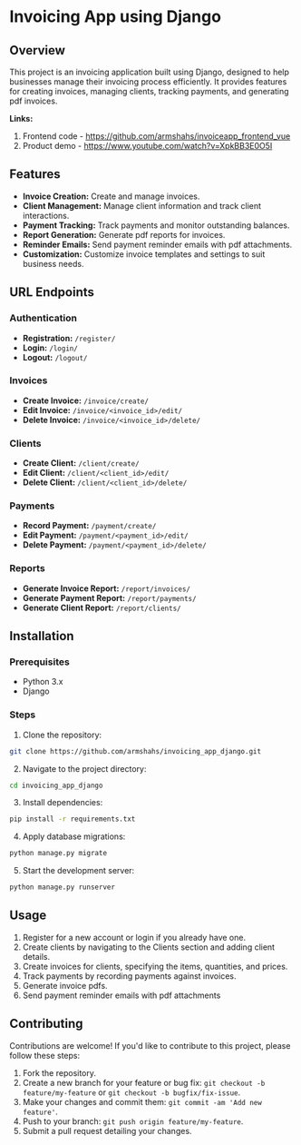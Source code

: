 # Invoicing App using Django


## Overview

This project is an invoicing application built using Django, designed to help businesses manage their invoicing process efficiently. It provides features for creating invoices, managing clients, tracking payments, and generating pdf invoices.

**Links:**
1. Frontend code - https://github.com/armshahs/invoiceapp_frontend_vue
2. Product demo - https://www.youtube.com/watch?v=XpkBB3E0O5I


## Features

- **Invoice Creation:** Create and manage invoices.
- **Client Management:** Manage client information and track client interactions.
- **Payment Tracking:** Track payments and monitor outstanding balances.
- **Report Generation:** Generate pdf reports for invoices.
- **Reminder Emails:** Send payment reminder emails with pdf attachments.
- **Customization:** Customize invoice templates and settings to suit business needs.


## URL Endpoints

### Authentication

- **Registration:** `/register/`
- **Login:** `/login/`
- **Logout:** `/logout/`

### Invoices

- **Create Invoice:** `/invoice/create/`
- **Edit Invoice:** `/invoice/<invoice_id>/edit/`
- **Delete Invoice:** `/invoice/<invoice_id>/delete/`

### Clients

- **Create Client:** `/client/create/`
- **Edit Client:** `/client/<client_id>/edit/`
- **Delete Client:** `/client/<client_id>/delete/`

### Payments

- **Record Payment:** `/payment/create/`
- **Edit Payment:** `/payment/<payment_id>/edit/`
- **Delete Payment:** `/payment/<payment_id>/delete/`

### Reports

- **Generate Invoice Report:** `/report/invoices/`
- **Generate Payment Report:** `/report/payments/`
- **Generate Client Report:** `/report/clients/`


## Installation

### Prerequisites

- Python 3.x
- Django

### Steps

1. Clone the repository:

```bash
git clone https://github.com/armshahs/invoicing_app_django.git
```

2. Navigate to the project directory:

```bash
cd invoicing_app_django
```

3. Install dependencies:

```bash
pip install -r requirements.txt
```

4. Apply database migrations:

```bash
python manage.py migrate
```

5. Start the development server:

```bash
python manage.py runserver
```



## Usage

1. Register for a new account or login if you already have one.
2. Create clients by navigating to the Clients section and adding client details.
3. Create invoices for clients, specifying the items, quantities, and prices.
4. Track payments by recording payments against invoices.
5. Generate invoice pdfs.
6. Send payment reminder emails with pdf attachments

## Contributing

Contributions are welcome! If you'd like to contribute to this project, please follow these steps:

1. Fork the repository.
2. Create a new branch for your feature or bug fix: `git checkout -b feature/my-feature` or `git checkout -b bugfix/fix-issue`.
3. Make your changes and commit them: `git commit -am 'Add new feature'`.
4. Push to your branch: `git push origin feature/my-feature`.
5. Submit a pull request detailing your changes.
